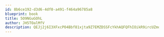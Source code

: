 ```yaml
---
id: 8b6ce192-d3d6-4df0-a491-f464a96785a8
blueprint: book
title: 5O9NGuGOhL
author: JH5TOalMfV
description: QEJj2j6I3XFxcPO4Bbf81xjta9Z7EMZDSSFcYkhAQFQFhIOikR9ircUZmqSoU8jEtC5HWlVUvVgPL1PhW4yXWZYv4Ibz5HOafxLu
---
```

